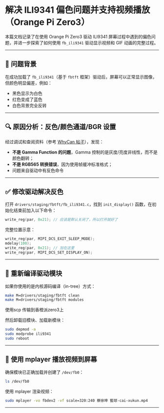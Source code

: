 # 解决 ILI9341 偏色问题并支持视频播放（Orange Pi Zero3）

本篇文档记录了在使用 Orange Pi Zero3 驱动 ILI9341 屏幕过程中遇到的偏色问题，并进一步探索了如何使用 `fb_ili9341` 驱动显示视频和 GIF 动画的完整过程。

---

## 🧩 问题背景

在成功加载了 `fb_ili9341`（基于 `fbtft` 框架）驱动后，屏幕可以正常显示图像，但颜色明显偏差，例如：

- 黑色显示为白色
- 红色变成了蓝色
- 白色背景完全反转

---

## 🔍 原因分析：反色/颜色通道/BGR 设置

经过调试和查阅资料（参考 [WhyCan 帖子](https://whycan.com/t_7408.html)），发现：

- **不是 Gamma Function 的问题**，Gamma 控制的是灰度/亮度非线性，而不是颜色翻转；
- **不是 RGB565 转换错误**，因为使用帧缓冲标准格式；
- 问题来自驱动中有反色命令

---

## ✅ 修改驱动解决反色

打开 `drivers/staging/fbtft/fb_ili9341.c`，找到 `init_display()` 函数，在初始化结束前加入以下命令：

```c
write_reg(par, 0x21); // 应该是默认关闭了，所以打开就好了
```

完整位置示意：

```c
write_reg(par, MIPI_DCS_EXIT_SLEEP_MODE);
mdelay(100);
write_reg(par, 0x21); // 加在这里 
write_reg(par, MIPI_DCS_SET_DISPLAY_ON);
```

---

## 🔧 重新编译驱动模块

如果你使用的是内核源码编译（in-tree）方式：

```bash
make M=drivers/staging/fbtft clean
make M=drivers/staging/fbtft modules
```
使用scp 传输到香橙派zero3上

然后卸载旧模块、加载新模块：

```bash
sudo depmod -a
sudo modprobe ili9341
sudo reboot
```

---

## 🎥 使用 mplayer 播放视频到屏幕

确保模块已正确加载并创建了 `/dev/fb0`：

```bash
ls /dev/fb0
```

使用 mplayer 渲染视频：

```bash
sudo mplayer -vo fbdev2 -vf scale=320:240 蔡徐坤 籃球-cai-xukun.mp4 

```

---
